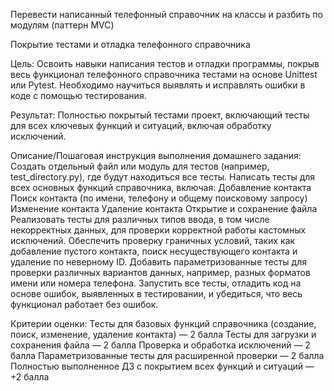 Перевести написанный телефонный справочник на классы и разбить по модулям (паттерн MVC)

Покрытие тестами и отладка телефонного справочника

Цель:
Освоить навыки написания тестов и отладки программы, покрыв весь функционал телефонного справочника тестами на основе Unittest или Pytest.
Необходимо научиться выявлять и исправлять ошибки в коде с помощью тестирования.

Результат:
Полностью покрытый тестами проект, включающий тесты для всех ключевых функций и ситуаций, включая обработку исключений.


Описание/Пошаговая инструкция выполнения домашнего задания:
Создать отдельный файл или модуль для тестов (например, test_directory.py), где будут находиться все тесты.
Написать тесты для всех основных функций справочника, включая:
Добавление контакта
Поиск контакта (по имени, телефону и общему поисковому запросу)
Изменение контакта
Удаление контакта
Открытие и сохранение файла
Реализовать тесты для различных типов ввода, в том числе некорректных данных, для проверки корректной работы кастомных исключений.
Обеспечить проверку граничных условий, таких как добавление пустого контакта, поиск несуществующего контакта и удаление по неверному ID.
Добавить параметризованные тесты для проверки различных вариантов данных, например, разных форматов имени или номера телефона.
Запустить все тесты, отладить код на основе ошибок, выявленных в тестировании, и убедиться, что весь функционал работает без ошибок.

Критерии оценки:
Тесты для базовых функций справочника (создание, поиск, изменение, удаление контакта) — 2 балла
Тесты для загрузки и сохранения файла — 2 балла
Проверка и обработка исключений — 2 балла
Параметризованные тесты для расширенной проверки — 2 балла
Полностью выполненное ДЗ с покрытием всех функций и ситуаций — +2 балла
